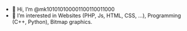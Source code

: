 - 👋 Hi, I’m @mk101010100001100110011000
- 👀 I’m interested in Websites (PHP, Js, HTML, CSS, ...), Programming (C++, Python), Bitmap graphics.
